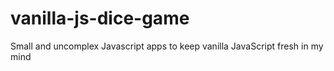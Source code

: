 # vanilla-js-dice-game
Small and uncomplex Javascript apps to keep vanilla JavaScript fresh in my mind
